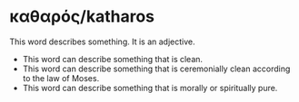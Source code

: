 # καθαρός/katharos

This word describes something. It is an adjective.

* This word can describe something that is clean.
* This word can describe something that is ceremonially clean according to the law of Moses.
* This word can describe something that is morally or spiritually pure.
